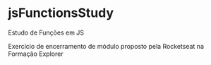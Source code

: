 # jsFunctionsStudy
Estudo de Funções em JS

Exercício de encerramento de módulo proposto
pela Rocketseat na Formação Explorer
